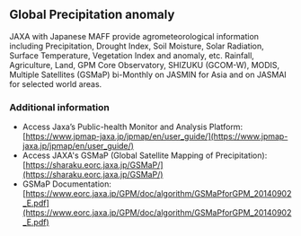 ## Global Precipitation anomaly

JAXA with Japanese MAFF provide agrometeorological information including Precipitation, Drought Index, Soil Moisture, Solar Radiation, Surface Temperature,
Vegetation Index and anomaly, etc. Rainfall, Agriculture, Land, GPM Core Observatory, SHIZUKU (GCOM-W), MODIS, Multiple Satellites (GSMaP) bi-Monthly on JASMIN for Asia and on JASMAI for selected world areas.


### Additional information

- Access Jaxa’s Public-health Monitor and Analysis Platform: [https://www.jpmap-jaxa.jp/jpmap/en/user_guide/](https://www.jpmap-jaxa.jp/jpmap/en/user_guide/)
- Access JAXA's GSMaP (Global Satellite Mapping of Precipitation): [https://sharaku.eorc.jaxa.jp/GSMaP/](https://sharaku.eorc.jaxa.jp/GSMaP/)
- GSMaP Documentation: [https://www.eorc.jaxa.jp/GPM/doc/algorithm/GSMaPforGPM_20140902_E.pdf](https://www.eorc.jaxa.jp/GPM/doc/algorithm/GSMaPforGPM_20140902_E.pdf)
